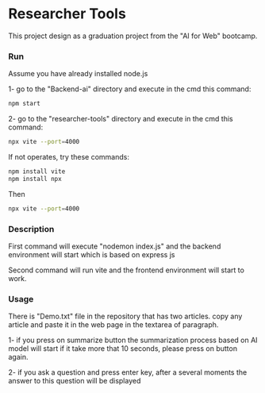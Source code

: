 # Researcher Tools

This project design as a graduation project from the "AI for Web" bootcamp.


### Run

Assume you have already installed node.js

1- go to the "Backend-ai" directory and execute in the cmd this command: 

```sh
npm start
```

2- go to the "researcher-tools" directory and execute in the cmd this command:

```sh
npx vite --port=4000
```

If not operates, try these commands:

```sh
npm install vite
npm install npx
```

Then

```sh
npx vite --port=4000
```

### Description

First command will execute "nodemon index.js" and the backend environment will start which is based on express js
 
Second command will run vite and the frontend environment will start to work.


### Usage

There is "Demo.txt" file in the repository that has two articles. copy any article and paste it in the web page in the textarea of paragraph.

1- if you press on summarize  button the summarization process based on AI model will start if it take more that 10 seconds, please press on button again.

2- if you ask a question and press enter key, after a several moments the answer to this question will be displayed